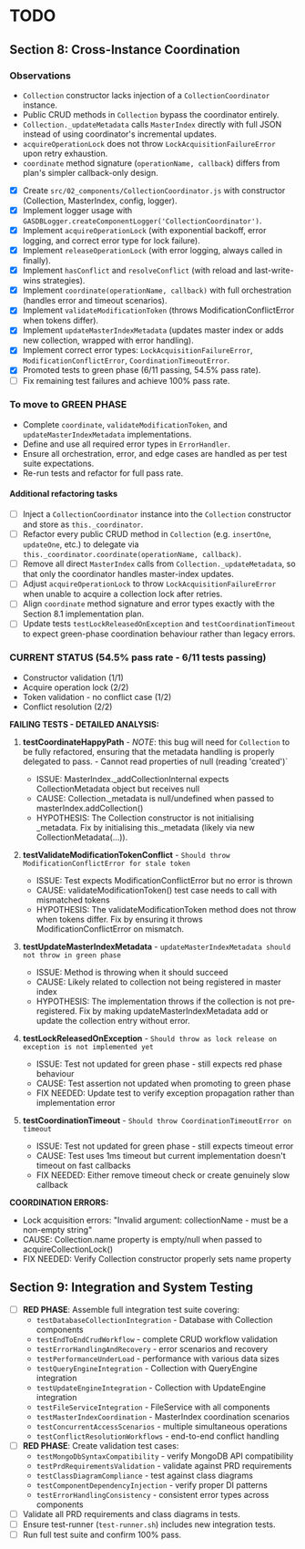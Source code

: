 # TODO

## Section 8: Cross-Instance Coordination

### Observations

- `Collection` constructor lacks injection of a `CollectionCoordinator` instance.
- Public CRUD methods in `Collection` bypass the coordinator entirely.
- `Collection._updateMetadata` calls `MasterIndex` directly with full JSON instead of using coordinator's incremental updates.
- `acquireOperationLock` does not throw `LockAcquisitionFailureError` upon retry exhaustion.
- `coordinate` method signature (`operationName, callback`) differs from plan's simpler callback-only design.

- [x] Create `src/02_components/CollectionCoordinator.js` with constructor (Collection, MasterIndex, config, logger).
- [x] Implement logger usage with `GASDBLogger.createComponentLogger('CollectionCoordinator')`.
- [x] Implement `acquireOperationLock` (with exponential backoff, error logging, and correct error type for lock failure).
- [x] Implement `releaseOperationLock` (with error logging, always called in finally).
- [x] Implement `hasConflict` and `resolveConflict` (with reload and last-write-wins strategies).
- [x] Implement `coordinate(operationName, callback)` with full orchestration (handles error and timeout scenarios).
- [x] Implement `validateModificationToken` (throws ModificationConflictError when tokens differ).
- [x] Implement `updateMasterIndexMetadata` (updates master index or adds new collection, wrapped with error handling).
- [x] Implement correct error types: `LockAcquisitionFailureError`, `ModificationConflictError`, `CoordinationTimeoutError`.
- [x] Promoted tests to green phase (6/11 passing, 54.5% pass rate).
- [ ] Fix remaining test failures and achieve 100% pass rate.

### To move to GREEN PHASE

- Complete `coordinate`, `validateModificationToken`, and `updateMasterIndexMetadata` implementations.
- Define and use all required error types in `ErrorHandler`.
- Ensure all orchestration, error, and edge cases are handled as per test suite expectations.
- Re-run tests and refactor for full pass rate.

#### Additional refactoring tasks

- [ ] Inject a `CollectionCoordinator` instance into the `Collection` constructor and store as `this._coordinator`.
- [ ] Refactor every public CRUD method in `Collection` (e.g. `insertOne`, `updateOne`, etc.) to delegate via `this._coordinator.coordinate(operationName, callback)`.
- [ ] Remove all direct `MasterIndex` calls from `Collection._updateMetadata`, so that only the coordinator handles master-index updates.
- [ ] Adjust `acquireOperationLock` to throw `LockAcquisitionFailureError` when unable to acquire a collection lock after retries.
- [ ] Align `coordinate` method signature and error types exactly with the Section 8.1 implementation plan.
- [ ] Update tests `testLockReleasedOnException` and `testCoordinationTimeout` to expect green-phase coordination behaviour rather than legacy errors.

### CURRENT STATUS (54.5% pass rate - 6/11 tests passing)

- Constructor validation (1/1)
- Acquire operation lock (2/2)
- Token validation - no conflict case (1/2)
- Conflict resolution (2/2)

**FAILING TESTS - DETAILED ANALYSIS:**

1. **testCoordinateHappyPath** - *NOTE*: this bug will need for `Collection` to be fully refactored, ensuring that the metadata handling is properly delegated to pass. - Cannot read properties of null (reading 'created')`
   - ISSUE: MasterIndex._addCollectionInternal expects CollectionMetadata object but receives null
   - CAUSE: Collection._metadata is null/undefined when passed to masterIndex.addCollection()
   - HYPOTHESIS: The Collection constructor is not initialising _metadata. Fix by initialising this._metadata (likely via new CollectionMetadata(...)).

2. **testValidateModificationTokenConflict** - `Should throw ModificationConflictError for stale token`
   - ISSUE: Test expects ModificationConflictError but no error is thrown
   - CAUSE: validateModificationToken() test case needs to call with mismatched tokens
   - HYPOTHESIS: The validateModificationToken method does not throw when tokens differ. Fix by ensuring it throws ModificationConflictError on mismatch.

3. **testUpdateMasterIndexMetadata** - `updateMasterIndexMetadata should not throw in green phase`
   - ISSUE: Method is throwing when it should succeed
   - CAUSE: Likely related to collection not being registered in master index
   - HYPOTHESIS: The implementation throws if the collection is not pre-registered. Fix by making updateMasterIndexMetadata add or update the collection entry without error.

4. **testLockReleasedOnException** - `Should throw as lock release on exception is not implemented yet`
   - ISSUE: Test not updated for green phase - still expects red phase behaviour
   - CAUSE: Test assertion not updated when promoting to green phase
   - FIX NEEDED: Update test to verify exception propagation rather than implementation error

5. **testCoordinationTimeout** - `Should throw CoordinationTimeoutError on timeout`
   - ISSUE: Test not updated for green phase - still expects timeout error
   - CAUSE: Test uses 1ms timeout but current implementation doesn't timeout on fast callbacks
   - FIX NEEDED: Either remove timeout check or create genuinely slow callback

**COORDINATION ERRORS:**

- Lock acquisition errors: "Invalid argument: collectionName - must be a non-empty string"
- CAUSE: Collection.name property is empty/null when passed to acquireCollectionLock()
- FIX NEEDED: Verify Collection constructor properly sets name property

## Section 9: Integration and System Testing

- [ ] **RED PHASE**: Assemble full integration test suite covering:
  - `testDatabaseCollectionIntegration` - Database with Collection components
  - `testEndToEndCrudWorkflow` - complete CRUD workflow validation
  - `testErrorHandlingAndRecovery` - error scenarios and recovery
  - `testPerformanceUnderLoad` - performance with various data sizes
  - `testQueryEngineIntegration` - Collection with QueryEngine integration
  - `testUpdateEngineIntegration` - Collection with UpdateEngine integration
  - `testFileServiceIntegration` - FileService with all components
  - `testMasterIndexCoordination` - MasterIndex coordination scenarios
  - `testConcurrentAccessScenarios` - multiple simultaneous operations
  - `testConflictResolutionWorkflows` - end-to-end conflict handling
- [ ] **RED PHASE**: Create validation test cases:
  - `testMongoDbSyntaxCompatibility` - verify MongoDB API compatibility
  - `testPrdRequirementsValidation` - validate against PRD requirements
  - `testClassDiagramCompliance` - test against class diagrams
  - `testComponentDependencyInjection` - verify proper DI patterns
  - `testErrorHandlingConsistency` - consistent error types across components
- [ ] Validate all PRD requirements and class diagrams in tests.
- [ ] Ensure test-runner (`test-runner.sh`) includes new integration tests.
- [ ] Run full test suite and confirm 100% pass.
